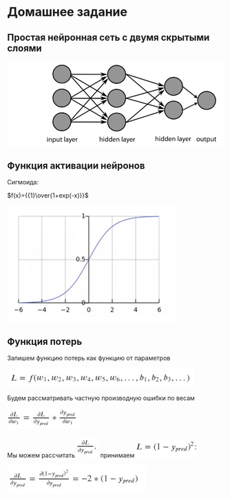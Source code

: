 # Домашнее задание
## Простая нейронная сеть с двумя скрытыми слоями

![ui_glow](./doc/pic.png)

## Функция активации нейронов 

Сигмоида: 
  
$f(x)={{1}\over{1+exp(-x)}}$


![ui_glow_up](./doc/sigmoid.JPG)

## Функция потерь

Запишем функцию потерь как функцию от параметров

![pic1](./doc/pic1.JPG)

Будем рассматривать частную производную ошибки по весам 

![pic2](./doc/pic2.JPG)

Мы можем рассчитать ![pic3](./doc/pic3.JPG) принимаем ![pic4](./doc/pic4.JPG)

![pic5](./doc/pic5.JPG)